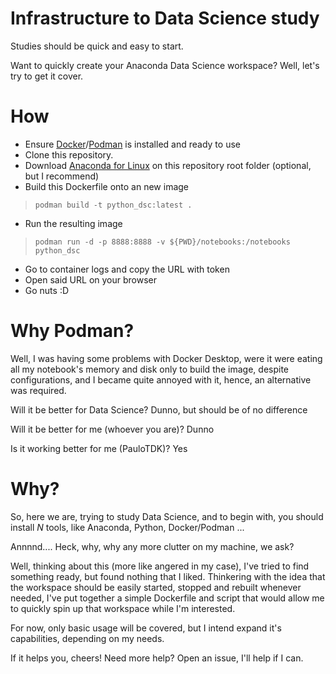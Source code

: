 # Infrastructure to Data Science study
Studies should be quick and easy to start.

Want to quickly create your Anaconda Data Science workspace? Well, let's try to get it cover.

# How
- Ensure [Docker](https://docs.docker.com/desktop/)/[Podman](https://podman.io/getting-started/) is installed and ready to use
- Clone this repository.
- Download [Anaconda for Linux](https://repo.anaconda.com/archive/Anaconda3-2022.10-Linux-x86_64.sh) on this repository root folder (optional, but I recommend)
- Build this Dockerfile onto an new image
> ``` podman build -t python_dsc:latest . ```
- Run the resulting image
> ``` podman run -d -p 8888:8888 -v ${PWD}/notebooks:/notebooks python_dsc ```
- Go to container logs and copy the URL with token
- Open said URL on your browser
- Go nuts :D


# Why Podman?
Well, I was having some problems with Docker Desktop, were it were eating all my notebook's memory and disk only to build the image, despite configurations, and I became quite annoyed with it, hence, an alternative was required.

Will it be better for Data Science? Dunno, but should be of no difference

Will it be better for me (whoever you are)? Dunno

Is it working better for me (PauloTDK)? Yes

# Why?
So, here we are, trying to study Data Science, and to begin with, you should install _N_ tools, like Anaconda, Python, Docker/Podman ...

Annnnd.... Heck, why, why any more clutter on my machine, we ask?

Well, thinking about this (more like angered in my case), I've tried to find something ready, but found nothing that I liked.
Thinkering with the idea that the workspace should be easily started, stopped and rebuilt whenever needed, I've put together a simple Dockerfile and script that would allow me to quickly spin up that workspace while I'm interested.

For now, only basic usage will be covered, but I intend expand it's capabilities, depending on my needs.

If it helps you, cheers!
Need more help?
Open an issue, I'll help if I can.

